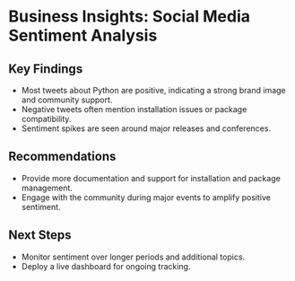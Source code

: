 # Business Insights: Social Media Sentiment Analysis

## Key Findings

- Most tweets about Python are positive, indicating a strong brand image and community support.
- Negative tweets often mention installation issues or package compatibility.
- Sentiment spikes are seen around major releases and conferences.

## Recommendations

- Provide more documentation and support for installation and package management.
- Engage with the community during major events to amplify positive sentiment.

## Next Steps

- Monitor sentiment over longer periods and additional topics.
- Deploy a live dashboard for ongoing tracking.
